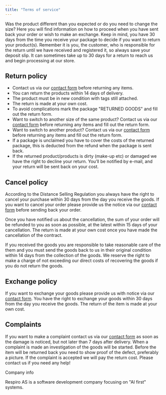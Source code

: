 ```yaml
---
title: "Terms of service"
---
```


Was the product different than you expected or do you need to change the size? Here you will find information on how to proceed when you have sent back your order or wish to make an exchange. Keep in mind, you have 30 days from the time you receive your package to decide if you want to return your product(s). Remember it is you, the customer, who is responsible for the return until we have received and registered it, so always save your deposit slip. It can sometimes take up to 30 days for a return to reach us and begin processing at our store.

## Return policy

- Contact us via our [contact form](https://famme-international.myshopify.com/pages/contact-us) before returning any items.
- You can return the products within 14 days of delivery.
- The product must be in new condition with tags still attached.
- The return is made at your own cost.
- To avoid complications mark the package "RETURNED GOODS" and fill out the return form.
- Want to switch to another size of the same product? Contact us via our [contact form](https://famme-international.myshopify.com/pages/contact-us) before returning any items and fill out the return form.
- Want to switch to another product? Contact us via our [contact form](https://famme-international.myshopify.com/pages/contact-us) before returning any items and fill out the return form.
- If a package is unclaimed you have to cover the costs of the returned package, this is deducted from the refund when the package is sent back.
- If the returned product/products is dirty (make-up etc) or damaged we have the right to decline your return. You’ll be notified by e-mail, and your return will be sent back on your cost.

## Cancel policy

According to the Distance Selling Regulation you always have the right to cancel your purchase within 30 days from the day you receive the goods. If you want to cancel your order please provide us the notice via our [contact form](https://famme-international.myshopify.com/pages/contact-us) before sending back your order.

Once you have notified us about the cancellation, the sum of your order will be refunded to you as soon as possible, at the latest within 15 days of your cancellation. The return is made at your own cost once you have made the cancellation of the contract.

If you received the goods you are responsible to take reasonable care of the them and you must send the goods back to us in their original condition within 14 days from the collection of the goods. We reserve the right to make a charge of not exceeding our direct costs of recovering the goods if you do not return the goods.

## Exchange policy

If you want to exchange your goods please provide us with notice via our [contact form](https://famme-international.myshopify.com/pages/contact-us). You have the right to exchange your goods within 30 days from the day you receive the goods. The return of the item is made at your own cost.

## Complaints

If you want to make a complaint contact us via our [contact form](https://famme-international.myshopify.com/pages/contact-us) as soon as the damage is noticed, but not later than 7 days after delivery. When a complaint is made an investigation of the goods will be started. Before the item will be returned back you need to show proof of the defect, preferably a picture. If the complaint is accepted we will pay the return cost. Please contact us if you need any help!

Company info

Respiro AS is a software development company focusing on "AI first" systems.
